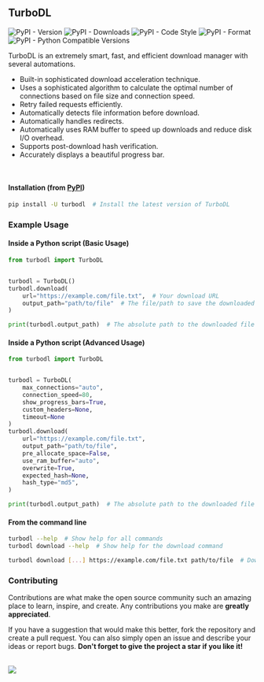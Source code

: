 ## TurboDL

![PyPI - Version](https://img.shields.io/pypi/v/turbodl?style=flat&logo=pypi&logoColor=blue&color=blue&link=https://pypi.org/project/turbodl)
![PyPI - Downloads](https://img.shields.io/pypi/dm/turbodl?style=flat&logo=pypi&logoColor=blue&color=blue&link=https://pypi.org/project/turbodl)
![PyPI - Code Style](https://img.shields.io/badge/code%20style-ruff-blue?style=flat&logo=ruff&logoColor=blue&color=blue&link=https://github.com/astral-sh/ruff)
![PyPI - Format](https://img.shields.io/pypi/format/turbodl?style=flat&logo=pypi&logoColor=blue&color=blue&link=https://pypi.org/project/turbodl)
![PyPI - Python Compatible Versions](https://img.shields.io/pypi/pyversions/turbodl?style=flat&logo=python&logoColor=blue&color=blue&link=https://pypi.org/project/turbodl)

TurboDL is an extremely smart, fast, and efficient download manager with several automations.

- Built-in sophisticated download acceleration technique.
- Uses a sophisticated algorithm to calculate the optimal number of connections based on file size and connection speed.
- Retry failed requests efficiently.
- Automatically detects file information before download.
- Automatically handles redirects.
- Automatically uses RAM buffer to speed up downloads and reduce disk I/O overhead.
- Supports post-download hash verification.
- Accurately displays a beautiful progress bar.

<br>

#### Installation (from [PyPI](https://pypi.org/project/turbodl))

```bash
pip install -U turbodl  # Install the latest version of TurboDL
```

### Example Usage

#### Inside a Python script (Basic Usage)

```python
from turbodl import TurboDL


turbodl = TurboDL()
turbodl.download(
    url="https://example.com/file.txt",  # Your download URL
    output_path="path/to/file"  # The file/path to save the downloaded file to or leave it empty to save it to the current working directory
)

print(turbodl.output_path)  # The absolute path to the downloaded file

```

#### Inside a Python script (Advanced Usage)

```python
from turbodl import TurboDL


turbodl = TurboDL(
    max_connections="auto",
    connection_speed=80,
    show_progress_bars=True,
    custom_headers=None,
    timeout=None
)
turbodl.download(
    url="https://example.com/file.txt",
    output_path="path/to/file",
    pre_allocate_space=False,
    use_ram_buffer="auto",
    overwrite=True,
    expected_hash=None,
    hash_type="md5",
)

print(turbodl.output_path)  # The absolute path to the downloaded file

```

#### From the command line

```bash
turbodl --help  # Show help for all commands
turbodl download --help  # Show help for the download command

turbodl download [...] https://example.com/file.txt path/to/file  # Download the file
```

### Contributing

Contributions are what make the open source community such an amazing place to learn, inspire, and create. Any contributions you make are **greatly appreciated**.

If you have a suggestion that would make this better, fork the repository and create a pull request. You can also simply open an issue and describe your ideas or report bugs. **Don't forget to give the project a star if you like it!**

<br>

<a href="https://github.com/henrique-coder/turbodl/graphs/contributors">
  <img src="https://contrib.rocks/image?repo=henrique-coder/turbodl" />
</a>
